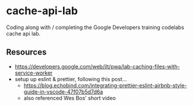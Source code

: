 # cache-api-lab

Coding along with / completing the Google Developers training codelabs cache api lab.

## Resources
* https://developers.google.com/web/ilt/pwa/lab-caching-files-with-service-worker
* setup up eslint & prettier, following this post...
  - https://blog.echobind.com/integrating-prettier-eslint-airbnb-style-guide-in-vscode-47f07b5d7d6a
  - also referenced Wes Bos' short video
